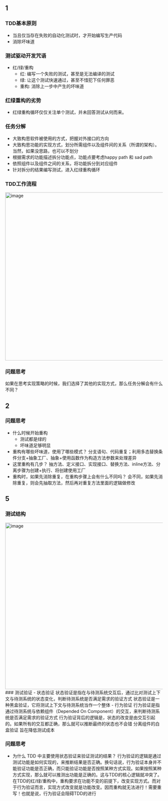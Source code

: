 ## 1
### TDD基本原则
- 当且仅当存在失败的自动化测试时，才开始编写生产代码
- 消除坏味道

### 测试驱动开发咒语
- 红/绿/重构
  - 红: 编写一个失败的测试，甚至是无法编译的测试
  - 绿: 让这个测试快速通过，甚至不惜犯下任何罪恶
  - 重构: 消除上一步中产生的坏味道

### 红绿重构的劣势
- 红绿重构循环仅仅关注单个测试，并未回答测试从何而来。

### 任务分解
- 大致构思软件被使用的方式，把握对外接口的方向
- 大致构思功能的实现方式，划分所需组件以及组件间的关系（所谓的架构）。当然，如果没思路，也可以不划分
- 根据需求的功能描述拆分功能点，功能点要考虑happy path 和 sad path
- 依照组件以及组件之间的关系，将功能拆分到对应组件
- 针对拆分的结果编写测试，进入红绿重构循环

### TDD工作流程
<img width="538" alt="image" src="https://user-images.githubusercontent.com/99648697/164592422-fd231a71-6c7a-417d-ac8d-f19737969053.png">


### 问题思考
如果在思考实现策略的时候，我们选择了其他的实现方式，那么任务分解会有什么不同？

## 2
### 问题思考
- 什么时候开始重构
  - 测试都是绿的
  - 坏味道足够明显
- 重构有哪些坏味道，使用了哪些模式？
    分支语句、代码重复；利用多态替换条件分支+抽象工厂、抽象+使用函数作为构造方法参数来处理差异
- 这里重构有几步？
    抽方法、定义接口、实现接口、替换方法、inline方法、分离步骤为创建+执行、将创建使用工厂
- 重构时，如果先消除重复，在重构步骤上会有什么不同吗？
    会不同，如果先消除重复，则会先抽取方法，然后再对重复方法里面的逻辑做修改

## 5
### 测试结构
<img width="533" alt="image" src="https://user-images.githubusercontent.com/99648697/164595231-9076a2ee-866d-4d43-ae2a-8242cfceaea1.png">
### 测试验证
- 状态验证
    状态验证是指在与待测系统交互后，通过比对测试上下文与待测系统的状态变化，判断待测系统是否满足需求的验证方式
    状态验证是一种黑盒验证，它将测试上下文与待测系统当作一个整体
- 行为验证
    行为验证是指通过待测系统与依赖组件（Depended On Component）的交互，来判断待测系统是否满足需求的验证方式
    行为验证背后的逻辑是，状态的改变是由交互引起的。如果所有的交互都正确，那么就可以推断最终的状态也不会错
    分离组件的白盒验证
    旨在降低测试成本
    
### 问题思考
- 为什么 TDD 中主要使用状态验证来验证测试的结果？
    行为验证的逻辑是通过测试功能是如何实现的，来推断结果是否正确。换句话说，行为验证本身并不能验证功能是否正确，而只能验证功能是否按照某种方式实现。如果按照某种方式实现，那么就可以推测出功能是正确的。这与TDD的核心逻辑就冲突了。在TDD的红/绿/重构中，重构要求在功能不变的前提下，改变实现方式。而对于行为验证而言，实现方式改变就是功能改变。因而重构就无法进行！需要重写！也就是说，行为验证会阻碍TDD的进行



